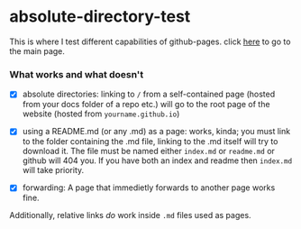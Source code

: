 # absolute-directory-test
This is where I test different capabilities of github-pages. 
click [here](https://qanazoga.com/github-pages-testing) to go to the main page.

### What works and what doesn't
- [x] absolute directories: linking to `/` from a self-contained page (hosted from your docs folder of a repo etc.) will go to the root page of the website (hosted from `yourname.github.io`)
- [x] using a README.md (or any .md) as a page: works, kinda; you must link to the folder containing the .md file, linking to the .md itself will try to download it. The file must be named either `index.md` or `readme.md` or github will 404 you. If you have both an index and readme then `index.md` will take priority. 
- [x] forwarding: A page that immedietly forwards to another page works fine.


Additionally, relative links _do_ work inside `.md` files used as pages.
